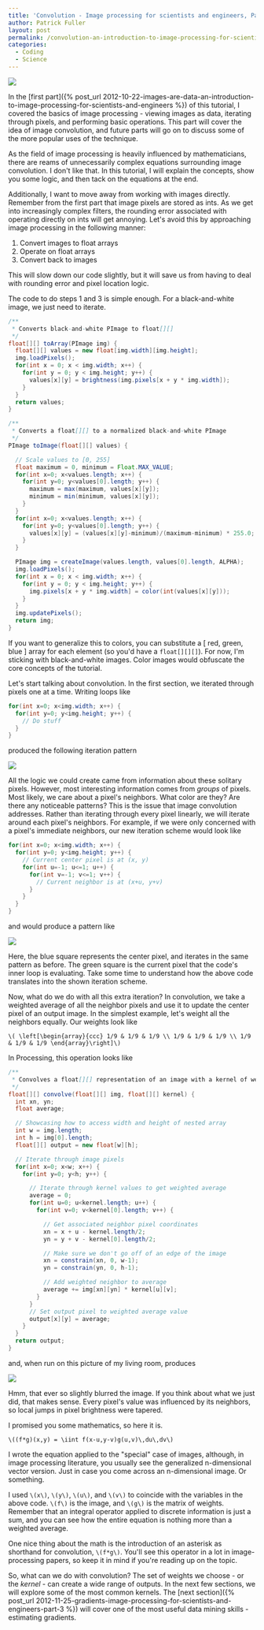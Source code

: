 ```yaml
---
title: 'Convolution - Image processing for scientists and engineers, Part 2'
author: Patrick Fuller
layout: post
permalink: /convolution-an-introduction-to-image-processing-for-scientists-and-engineers/
categories:
  - Coding
  - Science
---
```


![](/img/living_room_3d_convolution.png)

In the [first part]({% post_url 2012-10-22-images-are-data-an-introduction-to-image-processing-for-scientists-and-engineers %})
of this tutorial, I covered the basics of image processing - viewing
images as data, iterating through pixels, and performing basic operations. This
part will cover the idea of image convolution, and future parts will go on to
discuss some of the more popular uses of the technique.

As the field of image processing is heavily influenced by mathematicians, there
are reams of unnecessarily complex equations surrounding image convolution. I don't
like that. In this tutorial, I will explain the concepts, show you some logic, and
then tack on the equations at the end.

Additionally, I want to move away from working with images directly. Remember from
the first part that image pixels are stored as ints. As we get into increasingly
complex filters, the rounding error associated with operating directly on ints
will get annoying. Let's avoid this by approaching image processing in the following
manner:

 1.  Convert images to float arrays
 2.  Operate on float arrays
 3.  Convert back to images

This will slow down our code slightly, but it will save us from having to deal
with rounding error and pixel location logic.

The code to do steps 1 and 3 is simple enough. For a black-and-white image, we
just need to iterate.

```java
/**
 * Converts black-and-white PImage to float[][]
 */
float[][] toArray(PImage img) {
  float[][] values = new float[img.width][img.height];
  img.loadPixels();
  for(int x = 0; x < img.width; x++) {
    for(int y = 0; y < img.height; y++) {
      values[x][y] = brightness(img.pixels[x + y * img.width]);
    }
  }
  return values;
}

/**
 * Converts a float[][] to a normalized black-and-white PImage
 */
PImage toImage(float[][] values) {

  // Scale values to [0, 255]
  float maximum = 0, minimum = Float.MAX_VALUE;
  for(int x=0; x<values.length; x++) {
    for(int y=0; y<values[0].length; y++) {
      maximum = max(maximum, values[x][y]);
      minimum = min(minimum, values[x][y]);
    }
  }
  for(int x=0; x<values.length; x++) {
    for(int y=0; y<values[0].length; y++) {
      values[x][y] = (values[x][y]-minimum)/(maximum-minimum) * 255.0;
    }
  }

  PImage img = createImage(values.length, values[0].length, ALPHA);
  img.loadPixels();
  for(int x = 0; x < img.width; x++) {
    for(int y = 0; y < img.height; y++) {
      img.pixels[x + y * img.width] = color(int(values[x][y]));
    }
  }
  img.updatePixels();
  return img;
}
```

If you want to generalize this to colors, you can substitute a [ red, green, blue ]
array for each element (so you'd have a `float[][][]`). For now, I'm sticking
with black-and-white images. Color images would obfuscate the core concepts of
the tutorial.

Let's start talking about convolution. In the first section, we iterated through
pixels one at a time. Writing loops like

```java
for(int x=0; x<img.width; x++) {
  for(int y=0; y<img.height; y++) {
    // Do stuff
  }
}
```

produced the following iteration pattern

![](/img/linear.gif)

All the logic we could create came from information about these solitary pixels.
However, most interesting information comes from *groups* of pixels. Most likely,
we care about a pixel's neighbors. What color are they? Are there any noticeable
patterns? This is the issue that image convolution addresses. Rather than iterating
through every pixel linearly, we will iterate around each pixel's neighbors. For
example, if we were only concerned with a pixel's immediate neighbors, our new
iteration scheme would look like

```java
for(int x=0; x<img.width; x++) {
  for(int y=0; y<img.height; y++) {
    // Current center pixel is at (x, y)
    for(int u=-1; u<=1; u++) {
      for(int v=-1; v<=1; v++) {
        // Current neighbor is at (x+u, y+v)
      }
    }
  }
}
```

and would produce a pattern like

![](/img/convolution.gif)

Here, the blue square represents the center pixel, and iterates in the same pattern
as before. The green square is the current pixel that the code's inner loop is
evaluating. Take some time to understand how the above code translates into the
shown iteration scheme.

Now, what do we do with all this extra iteration? In convolution, we take a
weighted average of all the neighbor pixels and use it to update the center pixel
of an output image. In the simplest example, let's weight all the neighbors equally.
Our weights look like

`\( \left[\begin{array}{ccc} 1/9 & 1/9 & 1/9 \\ 1/9 & 1/9 & 1/9 \\ 1/9 & 1/9 & 1/9 \end{array}\right]\)`

In Processing, this operation looks like

```java
/**
 * Convolves a float[][] representation of an image with a kernel of weights
 */
float[][] convolve(float[][] img, float[][] kernel) {
  int xn, yn;
  float average;

  // Showcasing how to access width and height of nested array
  int w = img.length;
  int h = img[0].length;
  float[][] output = new float[w][h];

  // Iterate through image pixels
  for(int x=0; x<w; x++) {
    for(int y=0; y<h; y++) {

      // Iterate through kernel values to get weighted average
      average = 0;
      for(int u=0; u<kernel.length; u++) {
        for(int v=0; v<kernel[0].length; v++) {

          // Get associated neighbor pixel coordinates
          xn = x + u - kernel.length/2;
          yn = y + v - kernel[0].length/2;

          // Make sure we don't go off of an edge of the image
          xn = constrain(xn, 0, w-1);
          yn = constrain(yn, 0, h-1);

          // Add weighted neighbor to average
          average += img[xn][yn] * kernel[u][v];
        }
      }
      // Set output pixel to weighted average value
      output[x][y] = average;
    }
  }
  return output;
}
```

and, when run on this picture of my living room, produces

![](/img/composited_convolution.png)

Hmm, that ever so slightly blurred the image. If you think about what we just
did, that makes sense. Every pixel's value was influenced by its neighbors, so
local jumps in pixel brightness were tapered.

I promised you some mathematics, so here it is.

`\((f*g)(x,y) = \iint f(x-u,y-v)g(u,v)\,du\,dv\)`

I wrote the equation applied to the "special" case of images, although, in image
processing literature, you usually see the generalized n-dimensional vector
version. Just in case you come across an n-dimensional image. Or something.

I used `\(x\)`, `\(y\)`, `\(u\)`, and `\(v\)` to coincide with the variables in the above code.
`\(f\)` is the image, and `\(g\)` is the matrix of weights. Remember that an integral
operator applied to discrete information is just a sum, and you can see how the
entire equation is nothing more than a weighted average.

One nice thing about the math is the introduction of an asterisk as shorthand
for convolution, `\(f*g\)`. You'll see this operator in a lot in image-processing
papers, so keep it in mind if you're reading up on the topic.

So, what can we do with convolution? The set of weights we choose - or the *kernel* - can
create a wide range of outputs. In the next few sections, we will explore some of
the most common kernels. The [next section]({% post_url 2012-11-25-gradients-image-processing-for-scientists-and-engineers-part-3 %})
will cover one of the most useful data mining skills - estimating gradients.
